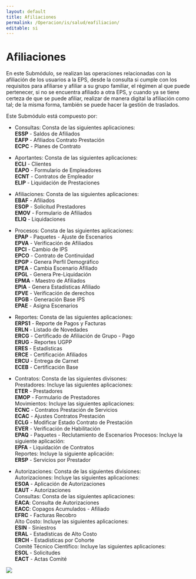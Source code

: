 ```yaml
---
layout: default
title: Afiliaciones
permalink: /Operacion/is/salud/eafiliacion/
editable: si
---
```


# Afiliaciones

En este Submódulo, se realizan las operaciones relacionadas con la afiliación de los usuarios a la EPS, desde la consulta si cumple con los requisitos para afiliarse y afiliar a su grupo familiar, el régimen al que puede pertenecer, si no se encuentra afiliado a otra EPS, y cuando ya se tiene certeza de que se puede afiliar, realizar de manera digital la afiliación como tal; de la misma forma, también se puede hacer la gestión de traslados.  

Este Submódulo está compuesto por:  

* Consultas:  Consta de las siguientes aplicaciones:    
**ESSP** - Saldos de Afiliados  
**EAFP** - Afiliados Contrato Prestación  
**ECPC** - Planes de Contrato  

* Aportantes: Consta de las siguientes aplicaciones:  
**ECLI** - Clientes  
**EAPO** - Formulario de Empleadores  
**ECNT** - Contratos de Empleador  
**ELIP** - Liquidación de Prestaciones  

* Afiliaciones: Consta de las siguientes aplicaciones:    
**EBAF** - Afiliados  
**ESOP** - Solicitud Prestadores  
**EMOV** - Formulario de Afiliados  
**ELIQ** - Liquidaciones  

* Procesos: Consta de las siguientes aplicaciones:    
**EPAP** - Paquetes - Ajuste de Escenarios  
**EPVA** - Verificación de Afiliados  
**EPCI** - Cambio de IPS  
**EPCO** - Contrato de Continuidad  
**EPGP** - Genera Perfil Demográfico  
**EPEA** - Cambia Escenario Afiliado  
**EPGL** - Genera Pre-Liquidación    
**EPMA** - Maestro de Afiliados    
**EPIA** - Genera Estadísticas Afiliado  
**EPVE** - Verificación de derechos  
**EPGB** - Generación Base IPS    
**EPAE** - Asigna Escenarios  

* Reportes: Consta de las siguientes aplicaciones:  
**ERPS1** - Reporte de Pagos y Facturas  
**ERLN** - Listado de Novedades  
**ERCG** - Certificado de Afiliación de Grupo - Pago  
**ERUG** - Reportes UGPP  
**ERES** - Estadísticas  
**ERCE** - Certificación Afiliados  
**ERCU** - Entrega de Carnet  
**ECEB** - Certificación Base  

* Contratos: Consta de las siguientes divisones:  
Prestadores: Incluye las siguientes aplicaciones:  
**ETER** - Prestadores  
**EMOP** - Formulario de Prestadores  
Movimientos: Incluye las siguientes aplicaciones:  
**ECNC** - Contratos Prestación de Servicios  
**ECAC** - Ajustes Contratos Prestación  
**ECLG** - Modificar Estado Contrato de Prestación  
**EVER** - Verificación de Habilitación  
**EPAQ** - Paquetes - Reclutamiento de Escenarios
Procesos: Incluye la siguiente aplicación:  
**EPFA** - Liquidación de Contratos  
Reportes: Incluye la siguiente aplicación:  
**ERSP** - Servicios por Prestador  

* Autorizaciones: Consta de las siguientes divisiones:  
Autorizaciones: Incluye las siguientes aplicaciones:  
**ESOA** - Aplicación de Autorizaciones  
**EAUT** - Autorizaciones  
Consultas: Consta de las siguientes aplicaciones:  
**EACA**: Consulta de Autorizaciones  
**EACC**: Copagos Acumulados - Afiliado  
**EFRC** - Facturas Recobro  
Alto Costo: Incluye las siguientes aplicaciones:  
**ESIN** - Siniestros  
**ERAL** - Estadísticas de Alto Costo  
**ERCH** - Estadísticas por Cohorte  
Comité Técnico Científico: Incluye las siguientes aplicaciones:  
**ESOL** - Solicitudes  
**EACT** - Actas Comité  












![](flujograma.png)
